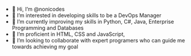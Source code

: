 - 👋 Hi, I’m @nonicodes
- 👀 I’m interested in developing skills to be a DevOps Manager
- 🌱 I’m currently improving my skills in Python, C#, Java, Enterprise Programming and Databases
- 🌱 I’m proficient in HTML, CSS and JavaScript,
- 💞️ I’m looking to collaborate with expert programers who can guide me towards achieving my goal


<!---
nonicodes/nonicodes is a ✨ special ✨ repository because its `README.md` (this file) appears on your GitHub profile.
You can click the Preview link to take a look at your changes.
--->
